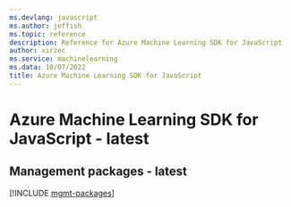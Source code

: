 ```yaml
---
ms.devlang: javascript
ms.author: jeffish
ms.topic: reference
description: Reference for Azure Machine Learning SDK for JavaScript
author: xirzec
ms.service: machinelearning
ms.data: 10/07/2022
title: Azure Machine Learning SDK for JavaScript
---
```

# Azure Machine Learning SDK for JavaScript - latest

## Management packages - latest
[!INCLUDE [mgmt-packages](machine-learning-mgmt-index.md)]
